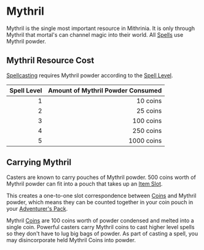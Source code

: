 # Mythril

Mythril is the single most important resource in Mithrinia. It is only through Mythril that mortal's can channel magic into their world. All [Spells](../Spells.md) use Mythril powder.

## Mythril Resource Cost

[Spellcasting](Spellcasting.md) requires Mythril powder according to the [Spell Level](../Spells/Spell%20Level.md).

| Spell Level | Amount of Mythril Powder Consumed |
| ----------: | --------------------------------: |
|           1 |                          10 coins |
|           2 |                          25 coins |
|           3 |                         100 coins |
|           4 |                         250 coins |
|           5 |                        1000 coins |

## Carrying Mythril

Casters are known to carry pouches of Mythril powder. 500 coins worth of Mythril powder can fit into a pouch that takes up an [Item Slot](../../Player%20Characters/Derived%20Statistics/Item%20Slot.md).

This creates a one-to-one slot correspondence between [Coins](../../Resources%20for%20GMs/Economy/Coins.md) and Mythril powder, which means they can be counted together in your coin pouch in your [Adventurer's Pack](../../Items%20and%20Gear/Gear/100%20Coins/Adventurer's%20Pack.md).

Mythril [Coins](../../Resources%20for%20GMs/Economy/Coins.md#Imperial%20Currency%20and%20Availability) are 100 coins worth of powder condensed and melted into a single coin. Powerful casters carry Mythril coins to cast higher level spells so they don't have to lug big bags of powder. As part of casting a spell, you may disincorporate held Mythril Coins into powder.
